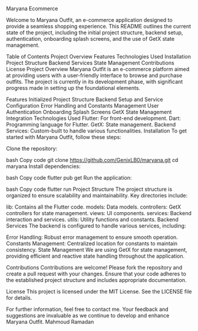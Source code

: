 Maryana Ecommerce
 
Welcome to Maryana Outfit, an e-commerce application designed to provide a seamless shopping experience. This README outlines the current state of the project, including the initial project structure, backend setup, authentication, onboarding splash screens, and the use of GetX state management.

Table of Contents
Project Overview
Features
Technologies Used
Installation
Project Structure
Backend Services
State Management
Contributions
License
Project Overview
Maryana Outfit is an e-commerce platform aimed at providing users with a user-friendly interface to browse and purchase outfits. The project is currently in its development phase, with significant progress made in setting up the foundational elements.

Features
Initialized Project Structure
Backend Setup and Service Configuration
Error Handling and Constants Management
User Authentication
Onboarding Splash Screens
GetX State Management Integration
Technologies Used
Flutter: For front-end development.
Dart: Programming language for Flutter.
GetX: State management.
Backend Services: Custom-built to handle various functionalities.
Installation
To get started with Maryana Outfit, follow these steps:

Clone the repository:

bash
Copy code
git clone https://github.com/GenixLB0/maryana.git
cd maryana
Install dependencies:

bash
Copy code
flutter pub get
Run the application:

bash
Copy code
flutter run
Project Structure
The project structure is organized to ensure scalability and maintainability. Key directories include:

lib: Contains all the Flutter code.
models: Data models.
controllers: GetX controllers for state management.
views: UI components.
services: Backend interaction and services.
utils: Utility functions and constants.
Backend Services
The backend is configured to handle various services, including:

Error Handling: Robust error management to ensure smooth operation.
Constants Management: Centralized location for constants to maintain consistency.
State Management
We are using GetX for state management, providing efficient and reactive state handling throughout the application.

Contributions
Contributions are welcome! Please fork the repository and create a pull request with your changes. Ensure that your code adheres to the established project structure and includes appropriate documentation.

License
This project is licensed under the MIT License. See the LICENSE file for details.

For further information, feel free to contact me. Your feedback and suggestions are invaluable as we continue to develop and enhance Maryana Outfit. 
Mahmoud Ramadan

